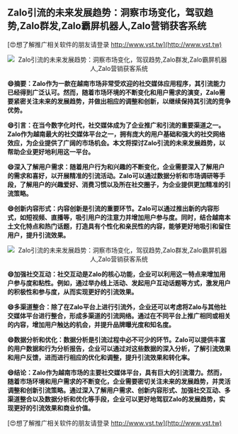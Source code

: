 ## **Zalo引流的未来发展趋势：洞察市场变化，驾驭趋势,Zalo群发,Zalo霸屏机器人,Zalo营销获客系统**

[😍想了解推广相关软件的朋友请登录 http://www.vst.tw](http://www.vst.tw)

 <center><img src="https://vst.tw/MP4/tuiguang/png/2.png" alt="Zalo引流的未来发展趋势：洞察市场变化，驾驭趋势,Zalo群发,Zalo霸屏机器人,Zalo营销获客系统"></center>

**😄摘要：Zalo作为一款在越南市场非常受欢迎的社交媒体应用程序，其引流能力已经得到广泛认可。然而，随着市场环境的不断变化和用户需求的演变，Zalo需要紧密关注未来的发展趋势，并做出相应的调整和创新，以继续保持其引流的竞争优势。**

**😄引言：在当今数字化时代，社交媒体成为了企业推广和引流的重要渠道之一。Zalo作为越南最大的社交媒体平台之一，拥有庞大的用户基础和强大的社交网络效应，为企业提供了广阔的市场机会。本文将探讨Zalo引流的未来发展趋势，以帮助企业更好地利用这一平台。**

**😄深入了解用户需求：随着用户行为和兴趣的不断变化，企业需要深入了解用户的需求和喜好，以开展精准的引流活动。Zalo可以通过数据分析和市场调研等手段，了解用户的兴趣爱好、消费习惯以及所在社交圈子，为企业提供更加精准的引流策略。**

**😄创新内容形式：内容创新是引流的重要环节。Zalo可以通过推出新的内容形式，如短视频、直播等，吸引用户的注意力并增加用户参与度。同时，结合越南本土文化特点和热门话题，打造具有个性化和亲民性的内容，能够更好地吸引和留住用户，提升引流效果。**

 <center><img src="https://vst.tw/MP4/tuiguang/png/5.png" alt="Zalo引流的未来发展趋势：洞察市场变化，驾驭趋势,Zalo群发,Zalo霸屏机器人,Zalo营销获客系统"></center>

**😄加强社交互动：社交互动是Zalo的核心功能，企业可以利用这一特点来增加用户参与度和粘性。例如，通过举办线上活动、发起用户互动话题等方式，激发用户的积极性和参与度，从而实现更好的引流效果。**

**😄多渠道整合：除了在Zalo平台上进行引流外，企业还可以考虑将Zalo与其他社交媒体平台进行整合，形成多渠道的引流网络。通过在不同平台上推广相同或相关的内容，增加用户触达的机会，并提升品牌曝光度和知名度。**

**😄数据分析和优化：数据分析是引流过程中必不可少的环节。Zalo可以提供丰富的用户数据和行为分析报告，企业可以通过对这些数据的深入分析，了解引流效果和用户反馈，进而进行相应的优化和调整，提升引流效果和转化率。**

**😄结论：Zalo作为越南市场的主要社交媒体平台，具有巨大的引流潜力。然而，随着市场环境和用户需求的不断变化，企业需要密切关注未来的发展趋势，并灵活调整和创新引流策略。通过深入了解用户需求、创新内容形式、加强社交互动、多渠道整合以及数据分析和优化等手段，企业可以更好地驾驭Zalo的发展趋势，实现更好的引流效果和商业价值。**

[😍想了解推广相关软件的朋友请登录 http://www.vst.tw](http://www.vst.tw)



